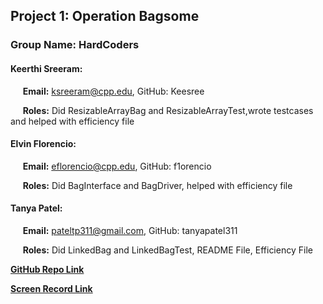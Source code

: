 ## Project 1: Operation Bagsome
### **Group Name:** HardCoders
#### Keerthi Sreeram:  
&nbsp;&nbsp;&nbsp;&nbsp;&nbsp;**Email:** ksreeram@cpp.edu, GitHub: Keesree

&nbsp;&nbsp;&nbsp;&nbsp;&nbsp;**Roles:** Did ResizableArrayBag and ResizableArrayTest,wrote testcases and helped with efficiency file 

#### Elvin Florencio: 

&nbsp;&nbsp;&nbsp;&nbsp;&nbsp;**Email:** eflorencio@cpp.edu, GitHub: f1orencio

&nbsp;&nbsp;&nbsp;&nbsp;&nbsp;**Roles:** Did BagInterface and BagDriver, helped with efficiency file 

#### Tanya Patel:

&nbsp;&nbsp;&nbsp;&nbsp;&nbsp;**Email:** pateltp311@gmail.com, GitHub: tanyapatel311

&nbsp;&nbsp;&nbsp;&nbsp;&nbsp;**Roles:** Did LinkedBag and LinkedBagTest, README File, Efficiency File 

**[GitHub Repo Link](https://github.com/Hardcoderss/2400Project1)**

**[Screen Record Link]()**

